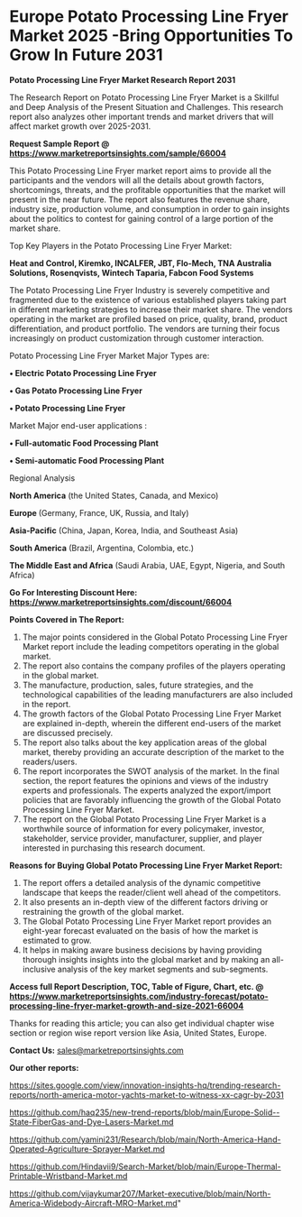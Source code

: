 # Europe Potato Processing Line Fryer Market 2025 -Bring Opportunities To Grow In Future 2031

<strong>Potato Processing Line Fryer Market Research Report 2031</strong>

The Research Report on Potato Processing Line Fryer Market is a Skillful and Deep Analysis of the Present Situation and Challenges. This research report also analyzes other important trends and market drivers that will affect market growth over 2025-2031.

<strong>Request Sample Report @ <a href=https://www.marketreportsinsights.com/sample/66004>https://www.marketreportsinsights.com/sample/66004</a></strong>

This Potato Processing Line Fryer market report aims to provide all the participants and the vendors will all the details about growth factors, shortcomings, threats, and the profitable opportunities that the market will present in the near future. The report also features the revenue share, industry size, production volume, and consumption in order to gain insights about the politics to contest for gaining control of a large portion of the market share.

Top Key Players in the Potato Processing Line Fryer Market:

<strong>Heat and Control, Kiremko, INCALFER, JBT, Flo-Mech, TNA Australia Solutions, Rosenqvists, Wintech Taparia, Fabcon Food Systems</strong>

The Potato Processing Line Fryer Industry is severely competitive and fragmented due to the existence of various established players taking part in different marketing strategies to increase their market share. The vendors operating in the market are profiled based on price, quality, brand, product differentiation, and product portfolio. The vendors are turning their focus increasingly on product customization through customer interaction.

Potato Processing Line Fryer Market Major Types are:

<strong>• Electric Potato Processing Line Fryer

• Gas Potato Processing Line Fryer

• Potato Processing Line Fryer</strong>

Market Major end-user applications :

<strong>• Full-automatic Food Processing Plant

• Semi-automatic Food Processing Plant</strong>

Regional Analysis

</u><strong><b>North America</b></strong> (the United States, Canada, and Mexico)

<strong><b>Europe </b></strong>(Germany, France, UK, Russia, and Italy)

<strong><b>Asia-Pacific</b></strong> (China, Japan, Korea, India, and Southeast Asia)

<strong><b>South America</b></strong> (Brazil, Argentina, Colombia, etc.)

<strong><b>The Middle East and Africa</b></strong> (Saudi Arabia, UAE, Egypt, Nigeria, and South Africa)

<strong>Go For Interesting Discount Here: <a href=https://www.marketreportsinsights.com/discount/66004>https://www.marketreportsinsights.com/discount/66004</a></strong>

<strong>Points Covered in The Report:</strong>
<ol>
  <li>The major points considered in the Global Potato Processing Line Fryer Market report include the leading competitors operating in the global market.</li>
  <li>The report also contains the company profiles of the players operating in the global market.</li>
  <li>The manufacture, production, sales, future strategies, and the technological capabilities of the leading manufacturers are also included in the report.</li>
  <li>The growth factors of the Global Potato Processing Line Fryer Market are explained in-depth, wherein the different end-users of the market are discussed precisely.</li>
  <li>The report also talks about the key application areas of the global market, thereby providing an accurate description of the market to the readers/users.</li>
  <li>The report incorporates the SWOT analysis of the market. In the final section, the report features the opinions and views of the industry experts and professionals. The experts analyzed the export/import policies that are favorably influencing the growth of the Global Potato Processing Line Fryer Market.</li>
  <li>The report on the Global Potato Processing Line Fryer Market is a worthwhile source of information for every policymaker, investor, stakeholder, service provider, manufacturer, supplier, and player interested in purchasing this research document.</li>
</ol>
<strong>Reasons for Buying Global Potato Processing Line Fryer Market Report:</strong>

<ol>
  <li>The report offers a detailed analysis of the dynamic competitive landscape that keeps the reader/client well ahead of the competitors.</li>
  <li>It also presents an in-depth view of the different factors driving or restraining the growth of the global market.</li>
  <li>The Global Potato Processing Line Fryer Market report provides an eight-year forecast evaluated on the basis of how the market is estimated to grow.</li>
  <li>It helps in making aware business decisions by having providing thorough insights insights into the global market and by making an all-inclusive analysis of the key market segments and sub-segments.</li>
</ol>
<strong>Access full Report Description, TOC, Table of Figure, Chart, etc. @ <a href=https://www.marketreportsinsights.com/industry-forecast/potato-processing-line-fryer-market-growth-and-size-2021-66004>https://www.marketreportsinsights.com/industry-forecast/potato-processing-line-fryer-market-growth-and-size-2021-66004</a></strong>


Thanks for reading this article; you can also get individual chapter wise section or region wise report version like Asia, United States, Europe.

<strong>Contact Us:</strong>
sales@marketreportsinsights.com

<strong>Our other reports:</strong>

<a href=https://sites.google.com/view/innovation-insights-hq/trending-research-reports/north-america-motor-yachts-market-to-witness-xx-cagr-by-2031>https://sites.google.com/view/innovation-insights-hq/trending-research-reports/north-america-motor-yachts-market-to-witness-xx-cagr-by-2031</a>

<a href=https://github.com/haq235/new-trend-reports/blob/main/Europe-Solid--State-FiberGas-and-Dye-Lasers-Market.md>https://github.com/haq235/new-trend-reports/blob/main/Europe-Solid--State-FiberGas-and-Dye-Lasers-Market.md</a>

<a href=https://github.com/yamini231/Research/blob/main/North-America-Hand-Operated-Agriculture-Sprayer-Market.md>https://github.com/yamini231/Research/blob/main/North-America-Hand-Operated-Agriculture-Sprayer-Market.md</a>

<a href=https://github.com/Hindavii9/Search-Market/blob/main/Europe-Thermal-Printable-Wristband-Market.md>https://github.com/Hindavii9/Search-Market/blob/main/Europe-Thermal-Printable-Wristband-Market.md</a>

<a href=https://github.com/vijaykumar207/Market-executive/blob/main/North-America-Widebody-Aircraft-MRO-Market.md>https://github.com/vijaykumar207/Market-executive/blob/main/North-America-Widebody-Aircraft-MRO-Market.md</a>"
